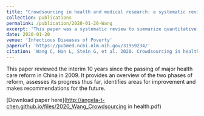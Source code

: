 ```yaml
---
title: "Crowdsourcing in health and medical research: a systematic review"
collection: publications
permalink: /publication/2020-01-20-Wang
excerpt: 'This paper was a systematic review to summarize quantitative evidence on crowdsourcing to improve health. We found that crowdsourcing has been used to improve health in many settings, including to evaluate surgical skills and improve sexual health messaging. More research is needed on crowdsourcing as a tool to develop artifical intelligence systems in medicine.'
date: 2020-01-20
venue: 'Infectious Diseases of Poverty'
paperurl: 'https://pubmed.ncbi.nlm.nih.gov/31959234/'
citation: 'Wang C, Han L, Stein G, et al. 2020. Crowdsourcing in health and medical research: a systematic review. <i>Infect Dis Poverty</i>. 9(1):8.'
---
```

This paper reviewed the interim 10 years since the passing of major health care reform in China in 2009. It provides an overview of the two phases of reform, assesses its progress thus far, identifies areas for improvement and makes recommendations for the future.

[Download paper here](http://angela-t-chen.github.io/files/2020_Wang_Crowdsourcing in health.pdf)